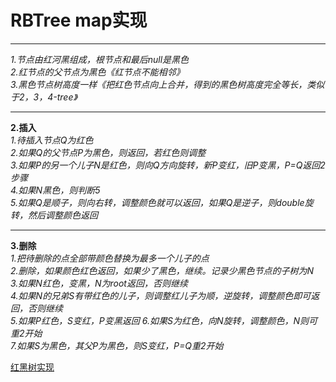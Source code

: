 # RBTree map实现
---
*1.节点由红河黑组成，根节点和最后null是黑色*  
*2.红节点的父节点为黑色《红节点不能相邻》*  
*3.黑色节点树高度一样《把红色节点向上合并，得到的黑色树高度完全等长，类似于2，3，4-tree》*  

---
**2.插入**  
*1.待插入节点Q为红色*  
*2.如果Q的父节点P为黑色，则返回，若红色则调整*  
*3.如果P的另一个儿子N是红色，则向Q方向旋转，新P变红，旧P变黑，P=Q返回2步骤*  
*4.如果N黑色，则判断5*   
*5.如果Q是顺子，则向右转，调整颜色就可以返回，如果Q是逆子，则double旋转，然后调整颜色返回*    

---
**3.删除**  
*1.把待删除的点全部带颜色替换为最多一个儿子的点*  
*2.删除，如果颜色红色返回，如果少了黑色，继续。记录少黑色节点的子树为N*    
*3.如果N红色，变黑，N为root返回，否则继续*  
*4.如果N的兄弟S有带红色的儿子，则调整红儿子为顺，逆旋转，调整颜色即可返回，否则继续*  
*5.如果P红色，S变红，P变黑返回*
*6.如果S为红色，向N旋转，调整颜色，N则可重2开始*  
*7.如果S为黑色，其父P为黑色，则S变红，P=Q重2开始*   

[红黑树实现](结构算法/rbtree_map.cpp)
